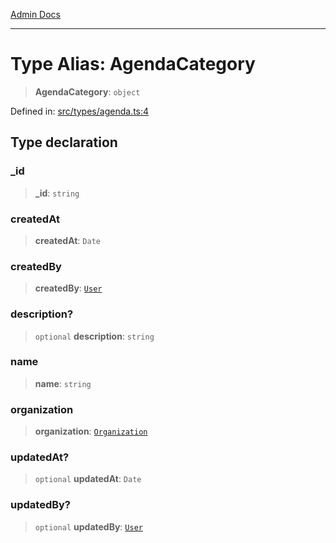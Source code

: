 [Admin Docs](/)

***

# Type Alias: AgendaCategory

> **AgendaCategory**: `object`

Defined in: [src/types/agenda.ts:4](https://github.com/PalisadoesFoundation/talawa-admin/blob/main/src/types/agenda.ts#L4)

## Type declaration

### \_id

> **\_id**: `string`

### createdAt

> **createdAt**: `Date`

### createdBy

> **createdBy**: [`User`](../../user/type-aliases/User.md)

### description?

> `optional` **description**: `string`

### name

> **name**: `string`

### organization

> **organization**: [`Organization`](../../organization/type-aliases/Organization.md)

### updatedAt?

> `optional` **updatedAt**: `Date`

### updatedBy?

> `optional` **updatedBy**: [`User`](../../user/type-aliases/User.md)
